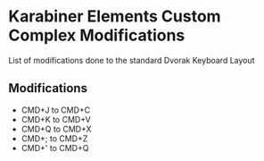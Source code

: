 # Karabiner Elements Custom Complex Modifications
List of modifications done to the standard Dvorak Keyboard Layout
## Modifications
* CMD+J to CMD+C
* CMD+K to CMD+V 
* CMD+Q to CMD+X
* CMD+; to CMD+Z
* CMD+' to CMD+Q
